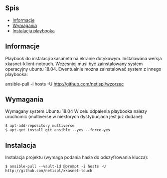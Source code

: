 
## Spis
* [Informacje](#Informacje)
* [Wymagania](#Wymagania)
* [Instalacja playbooka](#Instalacja)

## Informacje
Playbook do instalacji xkasaneta na ekranie dotykowym. Instalowana wersja xkasnet-klient-notouch. Wczesniej musi być zainstalowany system operacyjny ubuntu 18.04.
Ewentualnie można zainstalować system z innego playbooka:

ansible-pull -i hosts -U http://github.com/netispl/wzorzec

## Wymagania
Wymagany system Ubuntu 18.04 
W celu odpalenia playbooka nalezy uruchomić (multiverse w niektorych dystybucjach jest juz dodane):

```
$ apt-add-repository multiverse
$ apt-get install git ansible --yes --force-yes
```

## Instalacja
Instalacja projektu (wymaga podania hasła do odszyfrowania klucza):

```
$ ansible-pull --vault-id @prompt -i hosts -U http://github.com/netispl/xkasnet-touch
```

